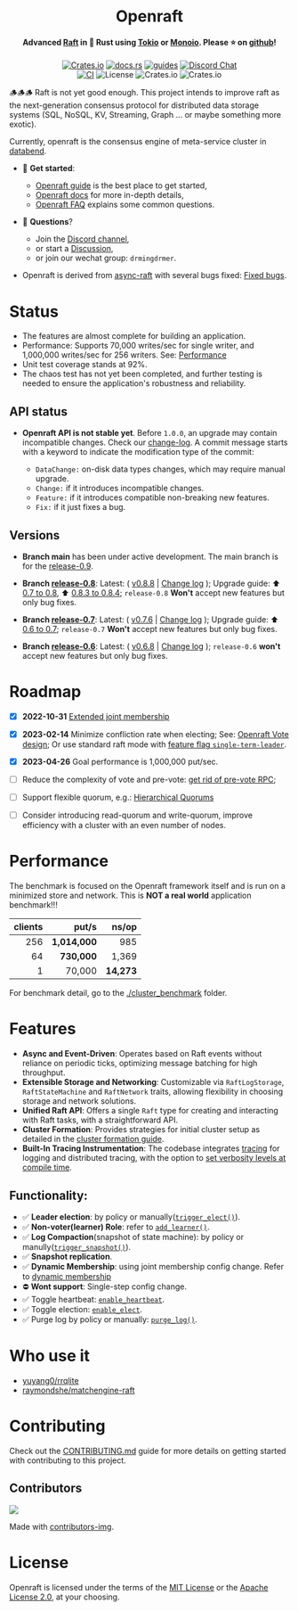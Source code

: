 <div align="center">
    <h1>Openraft</h1>
    <h4>
        Advanced <a href="https://raft.github.io/">Raft</a> in 🦀 Rust using <a href="https://tokio.rs/">Tokio</a> or <a href="https://github.com/bytedance/monoio/">Monoio</a>. Please ⭐ on <a href="https://github.com/datafuselabs/openraft">github</a>!
    </h4>


[![Crates.io](https://img.shields.io/crates/v/openraft.svg)](https://crates.io/crates/openraft)
[![docs.rs](https://docs.rs/openraft/badge.svg)](https://docs.rs/openraft)
[![guides](https://img.shields.io/badge/guide-%E2%86%97-brightgreen)](https://docs.rs/openraft/latest/openraft/docs/index.html)
[![Discord Chat](https://img.shields.io/discord/1015845055434588200?logo=discord)](https://discord.gg/ZKw3WG7FQ9)
<br/>
[![CI](https://github.com/datafuselabs/openraft/actions/workflows/ci.yaml/badge.svg)](https://github.com/datafuselabs/openraft/actions/workflows/ci.yaml)
![License](https://img.shields.io/badge/license-MIT%2FApache--2.0-blue)
![Crates.io](https://img.shields.io/crates/d/openraft.svg)
![Crates.io](https://img.shields.io/crates/dv/openraft.svg)

</div>

🪵🪵🪵 Raft is not yet good enough.
This project intends to improve raft as the next-generation consensus protocol for distributed data storage systems (SQL, NoSQL, KV, Streaming, Graph ... or maybe something more exotic).

Currently, openraft is the consensus engine of meta-service cluster in [databend](https://github.com/datafuselabs/databend).


- 🚀 **Get started**:
    - [Openraft guide](https://docs.rs/openraft/latest/openraft/docs/getting_started/index.html) is the best place to get started,
    - [Openraft docs](https://docs.rs/openraft/latest/openraft/docs/index.html) for more in-depth details,
    - [Openraft FAQ](https://docs.rs/openraft/latest/openraft/docs/faq/index.html) explains some common questions.

- 🙌 **Questions**?
    - Join the [Discord channel](https://discord.gg/ZKw3WG7FQ9),
    - or start a [Discussion](https://github.com/datafuselabs/openraft/discussions/new),
    - or join our wechat group: `drmingdrmer`.

- Openraft is derived from [async-raft](https://docs.rs/crate/async-raft/latest) with several bugs fixed: [Fixed bugs](https://github.com/datafuselabs/openraft/blob/main/derived-from-async-raft.md).


# Status

- The features are almost complete for building an application.
- Performance: Supports 70,000 writes/sec for single writer, and 1,000,000 writes/sec for 256 writers. See: [Performance](#performance)
- Unit test coverage stands at 92%.
- The chaos test has not yet been completed, and further testing is needed to ensure the application's robustness and reliability.


## API status

- **Openraft API is not stable yet**. Before `1.0.0`, an upgrade may contain incompatible changes.
  Check our [change-log](https://github.com/datafuselabs/openraft/blob/main/change-log.md). A commit message starts with a keyword to indicate the modification type of the commit:

  - `DataChange:` on-disk data types changes, which may require manual upgrade.
  - `Change:` if it introduces incompatible changes.
  - `Feature:` if it introduces compatible non-breaking new features.
  - `Fix:` if it just fixes a bug.

## Versions

- **Branch main** has been under active development.
    The main branch is for the [release-0.9](https://github.com/datafuselabs/openraft/tree/release-0.9).

- **Branch [release-0.8](https://github.com/datafuselabs/openraft/tree/release-0.8)**:
  Latest: ( [v0.8.8](https://github.com/datafuselabs/openraft/tree/v0.8.8) | [Change log](https://github.com/datafuselabs/openraft/blob/release-0.8/change-log.md#v088) );
  Upgrade guide: ⬆️  [0.7 to 0.8](https://docs.rs/openraft/0.8.4/openraft/docs/upgrade_guide/upgrade_07_08/index.html), ⬆️  [0.8.3 to 0.8.4](https://docs.rs/openraft/0.8.4/openraft/docs/upgrade_guide/upgrade_083_084/index.html);
  `release-0.8` **Won't** accept new features but only bug fixes.

- **Branch [release-0.7](https://github.com/datafuselabs/openraft/tree/release-0.7)**:
  Latest: ( [v0.7.6](https://github.com/datafuselabs/openraft/tree/v0.7.6) | [Change log](https://github.com/datafuselabs/openraft/blob/release-0.7/change-log.md#v076) );
  Upgrade guide: ⬆️  [0.6 to 0.7](https://docs.rs/openraft/0.8.4/openraft/docs/upgrade_guide/upgrade_06_07/index.html);
  `release-0.7` **Won't** accept new features but only bug fixes.

- **Branch [release-0.6](https://github.com/datafuselabs/openraft/tree/release-0.6)**:
  Latest: ( [v0.6.8](https://github.com/datafuselabs/openraft/tree/v0.6.8) | [Change log](https://github.com/datafuselabs/openraft/blob/release-0.6/change-log.md) );
  `release-0.6` **won't** accept new features but only bug fixes.

# Roadmap

- [x] **2022-10-31** [Extended joint membership](https://docs.rs/openraft/latest/openraft/docs/data/extended_membership/index.html)
- [x] **2023-02-14** Minimize confliction rate when electing;
  See: [Openraft Vote design](https://docs.rs/openraft/latest/openraft/docs/data/vote/index.html);
  Or use standard raft mode with [feature flag `single-term-leader`](https://docs.rs/openraft/latest/openraft/docs/feature_flags/index.html).
- [x] **2023-04-26** Goal performance is 1,000,000 put/sec.
- [ ] Reduce the complexity of vote and pre-vote: [get rid of pre-vote RPC](https://github.com/datafuselabs/openraft/discussions/15);
- [ ] Support flexible quorum, e.g.: [Hierarchical Quorums](https://zookeeper.apache.org/doc/r3.5.9/zookeeperHierarchicalQuorums.html)
- [ ] Consider introducing read-quorum and write-quorum,
  improve efficiency with a cluster with an even number of nodes.


<!--
   - - [ ] Consider to separate log storage and log order storage.
   -   Leader only determines and replicates the index of log entries, not log
   -   payload.
      -->

# Performance

The benchmark is focused on the Openraft framework itself and is run on a
minimized store and network. This is **NOT a real world** application benchmark!!!

| clients | put/s         | ns/op      |
| --:     | --:           | --:        |
| 256     | **1,014,000** |      985   |
|  64     |   **730,000** |    1,369   |
|   1     |      70,000   | **14,273** |


For benchmark detail, go to the [./cluster_benchmark](./cluster_benchmark) folder.

# Features

- **Async and Event-Driven**: Operates based on Raft events without reliance on periodic ticks, optimizing message batching for high throughput.
- **Extensible Storage and Networking**: Customizable via `RaftLogStorage`, `RaftStateMachine` and `RaftNetwork` traits, allowing flexibility in choosing storage and network solutions.
- **Unified Raft API**: Offers a single `Raft` type for creating and interacting with Raft tasks, with a straightforward API.
- **Cluster Formation**: Provides strategies for initial cluster setup as detailed in the [cluster formation guide](https://docs.rs/openraft/latest/openraft/docs/cluster_control/cluster_formation/index.html).
- **Built-In Tracing Instrumentation**: The codebase integrates [tracing](https://docs.rs/tracing/) for logging and distributed tracing, with the option to [set verbosity levels at compile time](https://docs.rs/tracing/latest/tracing/level_filters/index.html).

## Functionality:

- ✅ **Leader election**: by policy or manually([`trigger_elect()`][]).
- ✅ **Non-voter(learner) Role**: refer to [`add_learner()`][].
- ✅ **Log Compaction**(snapshot of state machine): by policy or manully([`trigger_snapshot()`]).
- ✅ **Snapshot replication**.
- ✅ **Dynamic Membership**: using joint membership config change. Refer to [dynamic membership](https://docs.rs/openraft/latest/openraft/docs/cluster_control/dynamic_membership/index.html)
- ⛔️ **Wont support**: Single-step config change.  <!-- TODO: explain why -->
- ✅ Toggle heartbeat: [`enable_heartbeat`][].
- ✅ Toggle election: [`enable_elect`][].
- ✅ Purge log by policy or manually: [`purge_log()`][].

<!--
TODO: 0.9
- ✅ Linearizable read.
-->


# Who use it

- [yuyang0/rrqlite](https://github.com/yuyang0/rrqlite)
- [raymondshe/matchengine-raft](https://github.com/raymondshe/matchengine-raft)

# Contributing

Check out the [CONTRIBUTING.md](https://github.com/datafuselabs/openraft/blob/main/CONTRIBUTING.md) guide for more details on getting started with contributing to this project.

## Contributors

<a href="https://github.com/datafuselabs/openraft/graphs/contributors">
  <img src="https://contrib.rocks/image?repo=datafuselabs/openraft"/>
</a>

Made with [contributors-img](https://contrib.rocks).

# License

Openraft is licensed under the terms of the [MIT License](https://en.wikipedia.org/wiki/MIT_License#License_terms) or the [Apache License 2.0](http://www.apache.org/licenses/LICENSE-2.0), at your choosing.

[`change_membership()`]: https://docs.rs/openraft/latest/openraft/raft/struct.Raft.html#method.change_membership
[`add_learner()`]: https://docs.rs/openraft/latest/openraft/raft/struct.Raft.html#method.add_learner
[`purge_log()`]: https://docs.rs/openraft/latest/openraft/raft/struct.Raft.html#method.purge_log

[`enable_heartbeat`]: https://docs.rs/openraft/latest/openraft/struct.Config.html#structfield.enable_heartbeat
[`enable_elect`]: https://docs.rs/openraft/latest/openraft/struct.Config.html#structfield.enable_elect


<!-- TODO: update these API when 0.9 is published: -->

[`trigger_elect()`]: https://docs.rs/openraft/latest/openraft/raft/struct.Raft.html#method.trigger_elect
[`trigger_snapshot()`]: https://docs.rs/openraft/latest/openraft/raft/struct.Raft.html#method.trigger_snapshot

<!--
TODO: enable when 0.9 is published:

[`ensure_linearizable()`]: xx
-->
